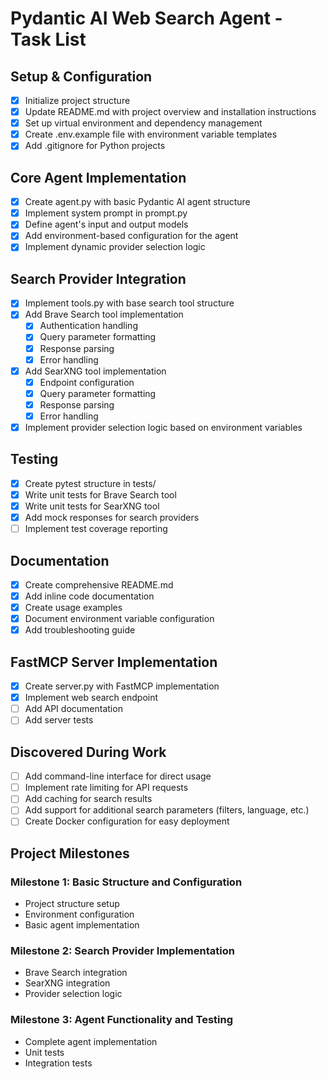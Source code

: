 # Pydantic AI Web Search Agent - Task List

## Setup & Configuration
- [x] Initialize project structure
- [X] Update README.md with project overview and installation instructions
- [x] Set up virtual environment and dependency management
- [x] Create .env.example file with environment variable templates
- [X] Add .gitignore for Python projects

## Core Agent Implementation
- [x] Create agent.py with basic Pydantic AI agent structure
- [x] Implement system prompt in prompt.py
- [x] Define agent's input and output models
- [x] Add environment-based configuration for the agent
- [x] Implement dynamic provider selection logic

## Search Provider Integration
- [x] Implement tools.py with base search tool structure
- [x] Add Brave Search tool implementation
  - [x] Authentication handling
  - [x] Query parameter formatting
  - [x] Response parsing
  - [x] Error handling
- [x] Add SearXNG tool implementation
  - [x] Endpoint configuration
  - [x] Query parameter formatting
  - [x] Response parsing
  - [x] Error handling
- [x] Implement provider selection logic based on environment variables

## Testing
- [x] Create pytest structure in tests/
- [x] Write unit tests for Brave Search tool
- [x] Write unit tests for SearXNG tool
- [x] Add mock responses for search providers
- [ ] Implement test coverage reporting

## Documentation
- [X] Create comprehensive README.md
- [x] Add inline code documentation
- [X] Create usage examples
- [X] Document environment variable configuration
- [x] Add troubleshooting guide

## FastMCP Server Implementation
- [x] Create server.py with FastMCP implementation
- [x] Implement web search endpoint
- [ ] Add API documentation
- [ ] Add server tests

## Discovered During Work
- [ ] Add command-line interface for direct usage
- [ ] Implement rate limiting for API requests
- [ ] Add caching for search results
- [ ] Add support for additional search parameters (filters, language, etc.)
- [ ] Create Docker configuration for easy deployment

## Project Milestones

### Milestone 1: Basic Structure and Configuration
- Project structure setup
- Environment configuration
- Basic agent implementation

### Milestone 2: Search Provider Implementation
- Brave Search integration
- SearXNG integration
- Provider selection logic

### Milestone 3: Agent Functionality and Testing
- Complete agent implementation
- Unit tests
- Integration tests
